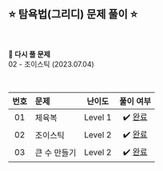 ## ⭐️ 탐욕법(그리디) 문제 풀이 ⭐️ 

<br>

<!-- 💭 [진행 중]  ✔️ [완료] -->

**👻 다시 풀 문제** <br> 
02 - 조이스틱 (2023.07.04) 

<br>

| **번호** | **문제** | **난이도** | **풀이 여부** |
|:--------:|:--------|:----------:|:-----------:|
| 01 | 체육복 | Level 1 | ✔️ [완료](https://github.com/yuuforest/Programmers/blob/main/python/%ED%83%90%EC%9A%95%EB%B2%95(Greedy)/%EC%B2%B4%EC%9C%A1%EB%B3%B5.py)|
| 02 | 조이스틱 | Level 2 | ✔️ [완료](https://github.com/yuuforest/Programmers/blob/main/python/%ED%83%90%EC%9A%95%EB%B2%95(Greedy)/%EC%A1%B0%EC%9D%B4%EC%8A%A4%ED%8B%B1.py)|
| 03 | 큰 수 만들기 | Level 2 | ✔️ [완료](https://github.com/yuuforest/Programmers/blob/main/python/%ED%83%90%EC%9A%95%EB%B2%95(Greedy)/%ED%81%B0%EC%88%98%EB%A7%8C%EB%93%A4%EA%B8%B0.py)|